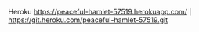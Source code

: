 Heroku https://peaceful-hamlet-57519.herokuapp.com/ | https://git.heroku.com/peaceful-hamlet-57519.git
